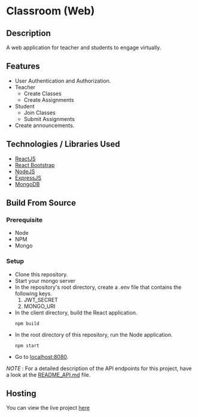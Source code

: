 # Classroom (Web)

## Description
A web application for teacher and students to engage virtually.

## Features
- User Authentication and Authorization.
- Teacher
  - Create Classes
  - Create Assignments
- Student
  - Join Classes
  - Submit Assignments
- Create announcements.

## Technologies / Libraries Used
- [ReactJS](https://reactjs.org/)
- [React Bootstrap](https://react-bootstrap.github.io/)
- [NodeJS](https://nodejs.org/en/)
- [ExpressJS](https://expressjs.com/)
- [MongoDB](https://mongodb.com/)

## Build From Source

### Prerequisite
- Node
- NPM
- Mongo

### Setup
- Clone this repository.
- Start your mongo server
- In the repository's root directory, create a .env file that contains the following keys.
  <ol>
    <li>JWT_SECRET</li>
    <li>MONGO_URI</li>
  </ol>
- In the client directory, build the React application.
  ```
  npm build
  ```
- In the root directory of this repository, run the Node application.
  ```
  npm start
  ```
- Go to [localhost:8080](http://localhost:8080/).

*NOTE* : For a detailed description of the API endpoints for this project, have a look at the [README_API.md](https://github.com/DivyanshFalodiya/classroom/blob/master/README_API.md) file.

## Hosting
You can view the live project [here](https://fliprclassroom.herokuapp.com/)
 
